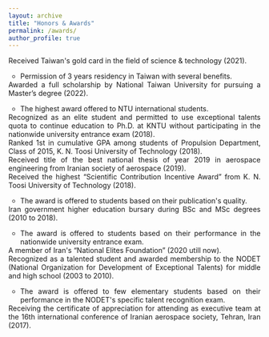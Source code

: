 ```yaml
---
layout: archive
title: "Honors & Awards"
permalink: /awards/
author_profile: true
---
```

<html>
<head>
<style>
ul.demo {
  list-style-type: none;
  list-style-image: url("https://user-images.githubusercontent.com/117890455/204693429-099f2203-22d6-4b8a-825d-3de6751e03d3.png");
  margin: 0;
  padding: 0;
}
</style>
</head>

<body>
<p></p>
<ul class="demo" align="justify">
  <li>Received Taiwan's gold card in the field of science & technology (2021).</li>
  <ul>
  <li> Permission of 3 years residency in Taiwan with several benefits.</li>
</ul>
</ul>
<ul class="demo" align="justify">
  Awarded a full scholarship by National Taiwan University for pursuing a Master’s degree (2022).
<ul>
        <li align="justify"> The highest award offered to NTU international students.</li>
</ul>
</ul>  
<ul class="demo" align="justify">
  <li> Recognized as an elite student and permitted to use exceptional talents quota to continue education to Ph.D. at KNTU without participating in the nationwide university entrance exam (2018).</li>
</ul>         
<ul class="demo" align="justify">
  <li> Ranked 1st in cumulative GPA among students of Propulsion Department, Class of 2015, K. N. Toosi University of Technology (2018).</li>
</ul>
<ul class="demo" align="justify">
  <li> Received title of the best national thesis of year 2019 in aerospace engineering from Iranian society of aerospace (2019).</li>
</ul>
<ul class="demo" align="justify">
   Received the highest “Scientific Contribution Incentive Award” from K. N. Toosi University of Technology (2018).
<ul>
    <li align="justify"> The award is offered to students based on their publication's quality.</li>
  </ul>
  </ul>
 <ul class="demo" align="justify">
  Iran government higher education bursary during BSc and MSc degrees (2010 to 2018).
 <ul>
    <li align="justify"> The award is offered to students based on their performance in the nationwide university entrance exam.</li>
  </ul>
  </ul>
  <ul class="demo" align="justify">
 <li> A member of Iran's “National Elites Foundation” (2020 utill now).</li>
</ul>
<ul class="demo" align="justify">
  Recognized as a talented student and awarded membership to the NODET (National Organization for Development of Exceptional Talents) for middle and high school (2003 to 2010).
<ul>
    <li align="justify"> The award is offered to few elementary students based on their performance in the NODET's specific talent recognition exam. </li>
  </ul>
  </ul>
  <ul class="demo" align="justify">
  <li> Receiving the certificate of appreciation for attending as executive team at the 16th international conference of Iranian aerospace society, Tehran, Iran (2017).</li>
</ul>

  </body>
</html>
